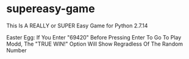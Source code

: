 # supereasy-game
This Is A REALLY or SUPER Easy Game for Python 2.7.14

Easter Egg: If You Enter "69420" Before Pressing Enter To Go To Play Modd, The "TRUE WIN!" Option Will Show Regradless Of The Random Number
